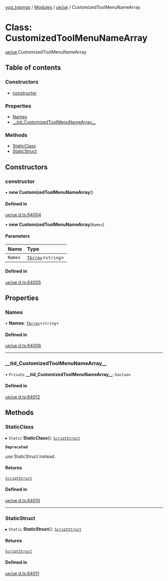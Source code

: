 [yug_typings](../README.md) / [Modules](../modules.md) / [ue/ue](../modules/ue_ue.md) / CustomizedToolMenuNameArray

# Class: CustomizedToolMenuNameArray

[ue/ue](../modules/ue_ue.md).CustomizedToolMenuNameArray

## Table of contents

### Constructors

- [constructor](ue_ue.CustomizedToolMenuNameArray.md#constructor)

### Properties

- [Names](ue_ue.CustomizedToolMenuNameArray.md#names)
- [\_\_tid\_CustomizedToolMenuNameArray\_\_](ue_ue.CustomizedToolMenuNameArray.md#__tid_customizedtoolmenunamearray__)

### Methods

- [StaticClass](ue_ue.CustomizedToolMenuNameArray.md#staticclass)
- [StaticStruct](ue_ue.CustomizedToolMenuNameArray.md#staticstruct)

## Constructors

### constructor

• **new CustomizedToolMenuNameArray**()

#### Defined in

[ue/ue.d.ts:64004](https://github.com/YugMetaverse/yug_typings/blob/25cad34/ue/ue.d.ts#L64004)

• **new CustomizedToolMenuNameArray**(`Names`)

#### Parameters

| Name | Type |
| :------ | :------ |
| `Names` | [`TArray`](../interfaces/ue_puerts.TArray.md)<`string`\> |

#### Defined in

[ue/ue.d.ts:64005](https://github.com/YugMetaverse/yug_typings/blob/25cad34/ue/ue.d.ts#L64005)

## Properties

### Names

• **Names**: [`TArray`](../interfaces/ue_puerts.TArray.md)<`string`\>

#### Defined in

[ue/ue.d.ts:64006](https://github.com/YugMetaverse/yug_typings/blob/25cad34/ue/ue.d.ts#L64006)

___

### \_\_tid\_CustomizedToolMenuNameArray\_\_

• `Private` **\_\_tid\_CustomizedToolMenuNameArray\_\_**: `boolean`

#### Defined in

[ue/ue.d.ts:64012](https://github.com/YugMetaverse/yug_typings/blob/25cad34/ue/ue.d.ts#L64012)

## Methods

### StaticClass

▸ `Static` **StaticClass**(): [`ScriptStruct`](ue_ue.ScriptStruct.md)

**`Deprecated`**

use StaticStruct instead.

#### Returns

[`ScriptStruct`](ue_ue.ScriptStruct.md)

#### Defined in

[ue/ue.d.ts:64010](https://github.com/YugMetaverse/yug_typings/blob/25cad34/ue/ue.d.ts#L64010)

___

### StaticStruct

▸ `Static` **StaticStruct**(): [`ScriptStruct`](ue_ue.ScriptStruct.md)

#### Returns

[`ScriptStruct`](ue_ue.ScriptStruct.md)

#### Defined in

[ue/ue.d.ts:64011](https://github.com/YugMetaverse/yug_typings/blob/25cad34/ue/ue.d.ts#L64011)
